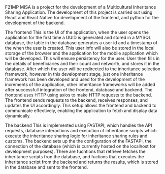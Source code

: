 F21MP MISA is a project for the development of a Multicultural Inheritance Sharing Application. 
The development of this project is carried out using React and React Native for development of the frontend, and python for the development of the backend. 

The frontend 
This is the UI of the application, when the user opens the application for the first time a UUID is generated and stored in a MYSQL database, the table in the database generates a user id
and a timestamp of the when the user is created. This user info will also be stored in the local storage of the browser and the application for the mobile application which will be developed.
This will ensure persistency for the user. User then fills in the details of beneficiaries and their count and networth, and stores it in the database. After which the user will be redirected
to the inheritance selection
framework, however in this development stage, just one inheritance framework has been developed and used for the development of the increments of the application, other inheritance frameworks
will be added after successfull integration of the frontend, database and backend. 
The frontend uses HTTP using axios to make HTTP requests to the backend. The frontend sends requests to the backend, receives responses, and updates the UI accordingly.
This setup allows the frontend and backend to communicate effectively, enabling the application to fetch and display data dynamically.

The backend
This is implemented using FASTAPI, which handles the API requests, database interactions and execution of inheritance scripts which execute the inheritance sharing logic for inheritance sharing
rules and customs. 
The backend sets up the the configuration of the FASTAPI, the connection of the database (which is currently hosted on the localhost for development purposes). There are fucntions that retrieve
fetches the inheritance scripts fron the database, and fuctions that executes the inheritance script from the backend and returns the results, which is stored in the database and
sent to the frontend.
